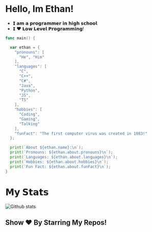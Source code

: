# Hello, Im Ethan!

- 𝗜 𝗮𝗺 𝗮 𝗽𝗿𝗼𝗴𝗿𝗮𝗺𝗺𝗲𝗿 𝗶𝗻 𝗵𝗶𝗴𝗵 𝘀𝗰𝗵𝗼𝗼𝗹
- 𝗜 ❤️ 𝗟𝗼𝘄 𝗟𝗲𝘃𝗲𝗹 𝗣𝗿𝗼𝗴𝗿𝗮𝗺𝗺𝗶𝗻𝗴!

```go
func main() {

  var ethan = {
    "pronouns": [
      "He", "Him"
    ],
    "languages": [
      "C",
      "C++",
      "C#",
      "Java",
      "Python",
      "JS",
      "TS"
    ],
    "hobbies": [
      "Coding",
      "Gaming",
      "Talking"
    ],
    "funFact": "The first computer virus was created in 1983!"
  };

  print(`About ${ethan.name}:\n`);
  print(`Pronouns: ${ethan.about.pronouns}\n`);
  print(`Languages: ${ethan.about.languages}\n`);
  print(`Hobbies: ${ethan.about.hobbies}\n`);
  print(`Fun Fact: ${ethan.about.funFact}\n`);
}
```
# 𝗠𝘆 𝗦𝘁𝗮𝘁𝘀

![Github stats](https://github-readme-stats.vercel.app/api?username=munific&show_icons=true&hide_border=true)

## Show ❤️ By Starring My Repos!
